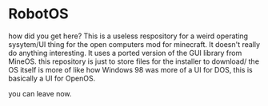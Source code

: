 # RobotOS
how did you get here?
This is a useless respository for a weird operating sysytem/UI thing for the open computers mod for minecraft.
It doesn't really do anything interesting. It uses a ported version of the GUI library from MineOS.
this repository is just to store files for the installer to download/
the OS itself is more of like how Windows 98 was more of a UI for DOS, this is basically a UI for OpenOS.

you can leave now.
